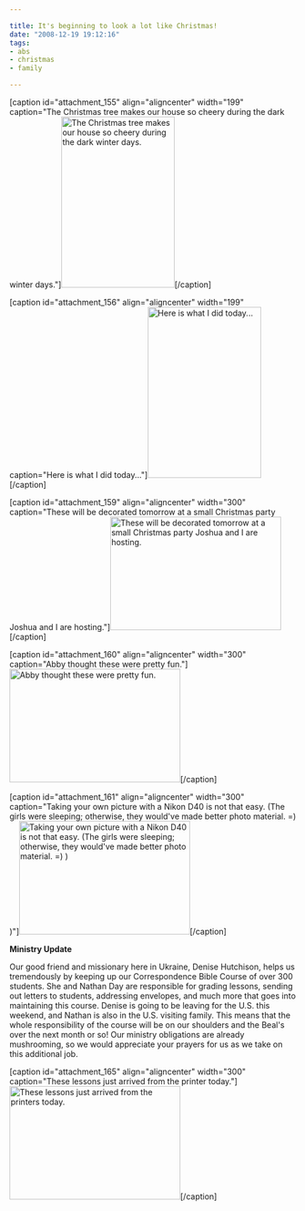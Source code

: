 ```yaml
---

title: It's beginning to look a lot like Christmas!
date: "2008-12-19 19:12:16"
tags:
- abs
- christmas
- family

---
```


[caption id="attachment_155" align="aligncenter" width="199" caption="The Christmas tree makes our house so cheery during the dark winter days."]<a href="//d21yo20tm8bmc2.cloudfront.net/2008/12/dsc_37551.jpg"><img class="size-medium wp-image-155" title="dsc_37551" src="//d21yo20tm8bmc2.cloudfront.net/2008/12/dsc_37551-199x300.jpg" alt="The Christmas tree makes our house so cheery during the dark winter days." width="199" height="300" /></a>[/caption]

[caption id="attachment_156" align="aligncenter" width="199" caption="Here is what I did today..."]<a href="//d21yo20tm8bmc2.cloudfront.net/2008/12/dsc_3759.jpg"><img class="size-medium wp-image-156" title="dsc_3759" src="//d21yo20tm8bmc2.cloudfront.net/2008/12/dsc_3759-199x300.jpg" alt="Here is what I did today..." width="199" height="300" /></a>[/caption]

[caption id="attachment_159" align="aligncenter" width="300" caption="These will be decorated tomorrow at a small Christmas party Joshua and I are hosting."]<a href="//d21yo20tm8bmc2.cloudfront.net/2008/12/dsc_3766.jpg"><img class="size-medium wp-image-159" title="dsc_3766" src="//d21yo20tm8bmc2.cloudfront.net/2008/12/dsc_3766-300x199.jpg" alt="These will be decorated tomorrow at a small Christmas party Joshua and I are hosting." width="300" height="199" /></a>[/caption]

<!--more-->

[caption id="attachment_160" align="aligncenter" width="300" caption="Abby thought these were pretty fun."]<a href="//d21yo20tm8bmc2.cloudfront.net/2008/12/dsc_3774.jpg"><img class="size-medium wp-image-160" title="dsc_3774" src="//d21yo20tm8bmc2.cloudfront.net/2008/12/dsc_3774-300x199.jpg" alt="Abby thought these were pretty fun." width="300" height="199" /></a>[/caption]

[caption id="attachment_161" align="aligncenter" width="300" caption="Taking your own picture with a Nikon D40 is not that easy. (The girls were sleeping; otherwise, they would&#39;ve made better photo material. =) )"]<a href="//d21yo20tm8bmc2.cloudfront.net/2008/12/dsc_3781.jpg"><img class="size-medium wp-image-161" title="dsc_3781" src="//d21yo20tm8bmc2.cloudfront.net/2008/12/dsc_3781-300x199.jpg" alt="Taking your own picture with a Nikon D40 is not that easy. (The girls were sleeping; otherwise, they would've made better photo material. =) )" width="300" height="199" /></a>[/caption]

<strong>Ministry Update</strong>

Our good friend and missionary here in Ukraine, Denise Hutchison, helps us tremendously by keeping up our Correspondence Bible Course of over 300 students. She and Nathan Day are responsible for grading lessons, sending out letters to students, addressing envelopes, and much more that goes into maintaining this course. Denise is going to be leaving for the U.S. this weekend, and Nathan is also in the U.S. visiting family. This means that the whole responsibility of the course will be on our shoulders and the Beal's over the next month or so! Our ministry obligations are already mushrooming, so we would appreciate your prayers for us as we take on this additional job.

[caption id="attachment_165" align="aligncenter" width="300" caption="These lessons just arrived from the printer today."]<a href="//d21yo20tm8bmc2.cloudfront.net/2008/12/dsc_3788.jpg"><img class="size-medium wp-image-165" title="dsc_3788" src="//d21yo20tm8bmc2.cloudfront.net/2008/12/dsc_3788-300x199.jpg" alt="These lessons just arrived from the printers today." width="300" height="199" /></a>[/caption]
